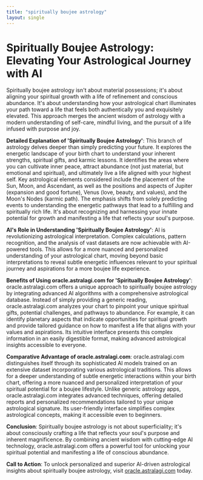 ```yaml
---
title: "spiritually boujee astrology"
layout: single
---
```


# Spiritually Boujee Astrology: Elevating Your Astrological Journey with AI

Spiritually boujee astrology isn't about material possessions; it's about aligning your spiritual growth with a life of refinement and conscious abundance.  It's about understanding how your astrological chart illuminates your path toward a life that feels both authentically you and exquisitely elevated. This approach merges the ancient wisdom of astrology with a modern understanding of self-care, mindful living, and the pursuit of a life infused with purpose and joy.


**Detailed Explanation of 'Spiritually Boujee Astrology'**:  This branch of astrology delves deeper than simply predicting your future. It explores the energetic landscape of your birth chart to understand your inherent strengths, spiritual gifts, and karmic lessons.  It identifies the areas where you can cultivate inner peace, attract abundance (not just material, but emotional and spiritual), and ultimately live a life aligned with your highest self.  Key astrological elements considered include the placement of the Sun, Moon, and Ascendant, as well as the positions and aspects of Jupiter (expansion and good fortune), Venus (love, beauty, and values), and the Moon's Nodes (karmic path). The emphasis shifts from solely predicting events to understanding the energetic pathways that lead to a fulfilling and spiritually rich life.  It's about recognizing and harnessing your innate potential for growth and manifesting a life that reflects your soul's purpose.


**AI's Role in Understanding 'Spiritually Boujee Astrology'**: AI is revolutionizing astrological interpretation. Complex calculations, pattern recognition, and the analysis of vast datasets are now achievable with AI-powered tools. This allows for a more nuanced and personalized understanding of your astrological chart, moving beyond basic interpretations to reveal subtle energetic influences relevant to your spiritual journey and aspirations for a more boujee life experience.


**Benefits of Using oracle.astralagi.com for 'Spiritually Boujee Astrology'**:  oracle.astralagi.com offers a unique approach to spiritually boujee astrology by integrating advanced AI algorithms with a comprehensive astrological database.  Instead of simply providing a generic reading, oracle.astralagi.com analyzes your chart to pinpoint your unique spiritual gifts, potential challenges, and pathways to abundance.  For example, it can identify planetary aspects that indicate opportunities for spiritual growth and provide tailored guidance on how to manifest a life that aligns with your values and aspirations.  Its intuitive interface presents this complex information in an easily digestible format, making advanced astrological insights accessible to everyone.


**Comparative Advantage of oracle.astralagi.com**: oracle.astralagi.com distinguishes itself through its sophisticated AI models trained on an extensive dataset incorporating various astrological traditions.  This allows for a deeper understanding of subtle energetic interactions within your birth chart, offering a more nuanced and personalized interpretation of your spiritual potential for a boujee lifestyle.  Unlike generic astrology apps, oracle.astralagi.com integrates advanced techniques, offering detailed reports and personalized recommendations tailored to your unique astrological signature. Its user-friendly interface simplifies complex astrological concepts, making it accessible even to beginners.


**Conclusion**: Spiritually boujee astrology is not about superficiality; it's about consciously crafting a life that reflects your soul's purpose and inherent magnificence. By combining ancient wisdom with cutting-edge AI technology, oracle.astralagi.com offers a powerful tool for unlocking your spiritual potential and manifesting a life of conscious abundance.


**Call to Action**: To unlock personalized and superior AI-driven astrological insights about spiritually boujee astrology, visit [oracle.astralagi.com](https://oracle.astralagi.com) today.